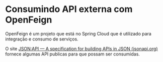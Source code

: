 # Consumindo API externa com OpenFeign



OpenFeign é um projeto que está no Spring Cloud que é utilizado para integração e consumo de serviços. 

O site [JSON:API — A specification for building APIs in JSON (jsonapi.org)](https://jsonapi.org/) fornece algumas API publicas para que possam ser consumidas.